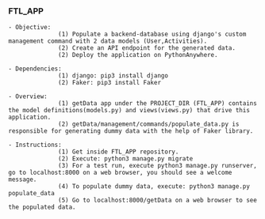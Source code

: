 ### FTL_APP
    - Objective:
                  (1) Populate a backend-database using django's custom management command with 2 data models (User,Activities). 
                  (2) Create an API endpoint for the generated data.
                  (2) Deploy the application on PythonAnywhere.

    - Dependencies:
                  (1) django: pip3 install django
                  (2) Faker: pip3 install Faker
                 
    - Overview:
                  (1) getData app under the PROJECT_DIR (FTL_APP) contains the model definitions(models.py) and views(views.py) that drive this application.
                  (2) getData/management/commands/populate_data.py is responsible for generating dummy data with the help of Faker library.
               
    - Instructions:
                  (1) Get inside FTL_APP repository.
                  (2) Execute: python3 manage.py migrate
                  (3) For a test run, execute python3 manage.py runserver, go to localhost:8000 on a web browser, you should see a welcome message.
                  (4) To populate dummy data, execute: python3 manage.py populate_data
                  (5) Go to localhost:8000/getData on a web browser to see the populated data.
